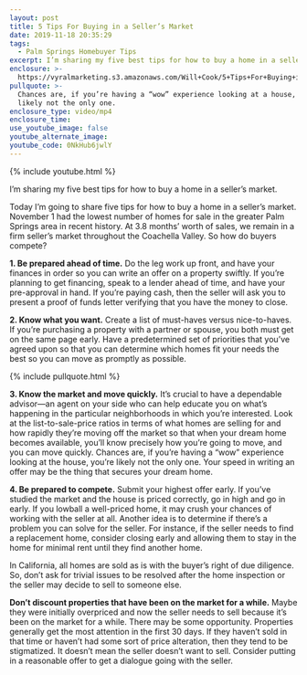 ```yaml
---
layout: post
title: 5 Tips For Buying in a Seller’s Market
date: 2019-11-18 20:35:29
tags:
  - Palm Springs Homebuyer Tips
excerpt: I’m sharing my five best tips for how to buy a home in a seller’s market.
enclosure: >-
  https://vyralmarketing.s3.amazonaws.com/Will+Cook/5+Tips+For+Buying+in+a+Sellers+Market.mp4
pullquote: >-
  Chances are, if you’re having a “wow” experience looking at a house, you’re
  likely not the only one.
enclosure_type: video/mp4
enclosure_time:
use_youtube_image: false
youtube_alternate_image:
youtube_code: 0NkHub6jwlY
---
```


{% include youtube.html %}

I’m sharing my five best tips for how to buy a home in a seller’s market.

Today I’m going to share five tips for how to buy a home in a seller’s market. November 1 had the lowest number of homes for sale in the greater Palm Springs area in recent history. At 3.8 months’ worth of sales, we remain in a firm seller’s market throughout the Coachella Valley. So how do buyers compete?

**1\. Be prepared ahead of time.** Do the leg work up front, and have your finances in order so you can write an offer on a property swiftly. If you’re planning to get financing, speak to a lender ahead of time, and have your pre-approval in hand. If you’re paying cash, then the seller will ask you to present a proof of funds letter verifying that you have the money to close.&nbsp;

**2\. Know what you want.** Create a list of must-haves versus nice-to-haves. If you’re purchasing a property with a partner or spouse, you both must get on the same page early. Have a predetermined set of priorities that you’ve agreed upon so that you can determine which homes fit your needs the best so you can move as promptly as possible.

{% include pullquote.html %}

**3\. Know the market and move quickly.** It’s crucial to have a dependable advisor—an agent on your side who can help educate you on what’s happening in the particular neighborhoods in which you’re interested. Look at the list-to-sale-price ratios in terms of what homes are selling for and how rapidly they’re moving off the market so that when your dream home becomes available, you’ll know precisely how you’re going to move, and you can move quickly. Chances are, if you’re having a “wow” experience looking at the house, you’re likely not the only one. Your speed in writing an offer may be the thing that secures your dream home.&nbsp;

**4\. Be prepared to compete.** Submit your highest offer early. If you’ve studied the market and the house is priced correctly, go in high and go in early. If you lowball a well-priced home, it may crush your chances of working with the seller at all. Another idea is to determine if there’s a problem you can solve for the seller. For instance, if the seller needs to find a replacement home, consider closing early and allowing them to stay in the home for minimal rent until they find another home.&nbsp;

In California, all homes are sold as is with the buyer’s right of due diligence. So, don’t ask for trivial issues to be resolved after the home inspection or the seller may decide to sell to someone else.&nbsp;

**Don’t discount properties that have been on the market for a while.** Maybe they were initially overpriced and now the seller needs to sell because it’s been on the market for a while. There may be some opportunity. Properties generally get the most attention in the first 30 days. If they haven’t sold in that time or haven’t had some sort of price alteration, then they tend to be stigmatized. It doesn’t mean the seller doesn’t want to sell. Consider putting in a reasonable offer to get a dialogue going with the seller.

&nbsp;